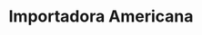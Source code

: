 ---
title: "Importadora Americana"
url: /la-chorrera/importadora-americana/
shop: grandes almacenes
---